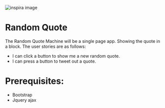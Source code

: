 ![inspira image](https://www.dropbox.com/home?preview=1024x1024.png)
# Random Quote
The Random Quote Machine will be a single page app. Showing the quote in a block. The user stories are as follows:

* I can click a button to show me a new random quote.
* I can press a button to tweet out a quote.

# Prerequisites:

* Bootstrap
* Jquery ajax

